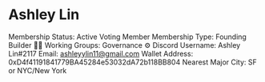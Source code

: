 # Ashley Lin

Membership Status: Active Voting Member
Membership Type: Founding Builder 🧑‍🚀 
Working Groups: Governance ⚙️
Discord Username: Ashley Lin#2117
Email: ashleyylin11@gmail.com
Wallet Address: 0xD4f41191841779BA45284e53032dA72b118BB804
Nearest Major City: SF or NYC/New York